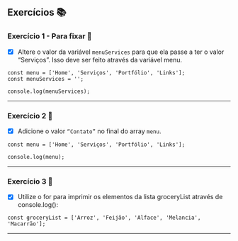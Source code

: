 ## Exercícios :books:

### Exercício 1 - Para fixar 🎯

- [x] Altere o valor da variável `menuServices` para que ela passe a ter o valor “Serviços”. Isso deve ser feito através da variável menu.

```
const menu = ['Home', 'Serviços', 'Portfólio', 'Links'];
const menuServices = '';

console.log(menuServices);
```

---

### Exercício 2 :dart:

- [x] Adicione o valor `“Contato”` no final do array `menu`.

```
const menu = ['Home', 'Serviços', 'Portfólio', 'Links'];

console.log(menu);
```

---

### Exercício 3 :dart:

- [x] Utilize o for para imprimir os elementos da lista groceryList através de console.log():

```
const groceryList = ['Arroz', 'Feijão', 'Alface', 'Melancia', 'Macarrão'];
```

---
